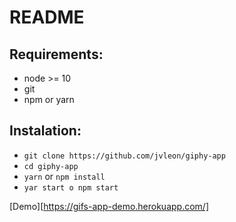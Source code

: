 # README

## Requirements:

- node >= 10
- git
- npm or yarn

## Instalation:

- `git clone https://github.com/jvleon/giphy-app`
- `cd giphy-app`
- `yarn` or `npm install`
- `yar start o npm start`

[Demo][https://gifs-app-demo.herokuapp.com/]
